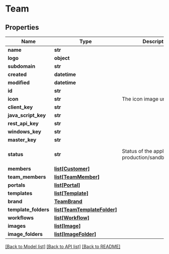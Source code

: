 # Team

## Properties
Name | Type | Description | Notes
------------ | ------------- | ------------- | -------------
**name** | **str** |  | 
**logo** | **object** |  | [optional] 
**subdomain** | **str** |  | [optional] 
**created** | **datetime** |  | [optional] 
**modified** | **datetime** |  | [optional] 
**id** | **str** |  | 
**icon** | **str** | The icon image url | [optional] 
**client_key** | **str** |  | [optional] 
**java_script_key** | **str** |  | [optional] 
**rest_api_key** | **str** |  | [optional] 
**windows_key** | **str** |  | [optional] 
**master_key** | **str** |  | [optional] 
**status** | **str** | Status of the application, production/sandbox/disabled | [optional] [default to 'sandbox']
**members** | [**list[Customer]**](Customer.md) |  | [optional] 
**team_members** | [**list[TeamMember]**](TeamMember.md) |  | [optional] 
**portals** | [**list[Portal]**](Portal.md) |  | [optional] 
**templates** | [**list[Template]**](Template.md) |  | [optional] 
**brand** | [**TeamBrand**](TeamBrand.md) |  | [optional] 
**template_folders** | [**list[TeamTemplateFolder]**](TeamTemplateFolder.md) |  | [optional] 
**workflows** | [**list[Workflow]**](Workflow.md) |  | [optional] 
**images** | [**list[Image]**](Image.md) |  | [optional] 
**image_folders** | [**list[ImageFolder]**](ImageFolder.md) |  | [optional] 

[[Back to Model list]](../README.md#documentation-for-models) [[Back to API list]](../README.md#documentation-for-api-endpoints) [[Back to README]](../README.md)


